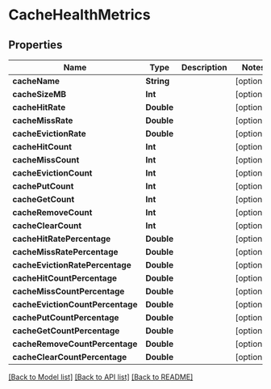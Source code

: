# CacheHealthMetrics

## Properties
Name | Type | Description | Notes
------------ | ------------- | ------------- | -------------
**cacheName** | **String** |  | [optional] 
**cacheSizeMB** | **Int** |  | [optional] 
**cacheHitRate** | **Double** |  | [optional] 
**cacheMissRate** | **Double** |  | [optional] 
**cacheEvictionRate** | **Double** |  | [optional] 
**cacheHitCount** | **Int** |  | [optional] 
**cacheMissCount** | **Int** |  | [optional] 
**cacheEvictionCount** | **Int** |  | [optional] 
**cachePutCount** | **Int** |  | [optional] 
**cacheGetCount** | **Int** |  | [optional] 
**cacheRemoveCount** | **Int** |  | [optional] 
**cacheClearCount** | **Int** |  | [optional] 
**cacheHitRatePercentage** | **Double** |  | [optional] 
**cacheMissRatePercentage** | **Double** |  | [optional] 
**cacheEvictionRatePercentage** | **Double** |  | [optional] 
**cacheHitCountPercentage** | **Double** |  | [optional] 
**cacheMissCountPercentage** | **Double** |  | [optional] 
**cacheEvictionCountPercentage** | **Double** |  | [optional] 
**cachePutCountPercentage** | **Double** |  | [optional] 
**cacheGetCountPercentage** | **Double** |  | [optional] 
**cacheRemoveCountPercentage** | **Double** |  | [optional] 
**cacheClearCountPercentage** | **Double** |  | [optional] 

[[Back to Model list]](../README.md#documentation-for-models) [[Back to API list]](../README.md#documentation-for-api-endpoints) [[Back to README]](../README.md)


